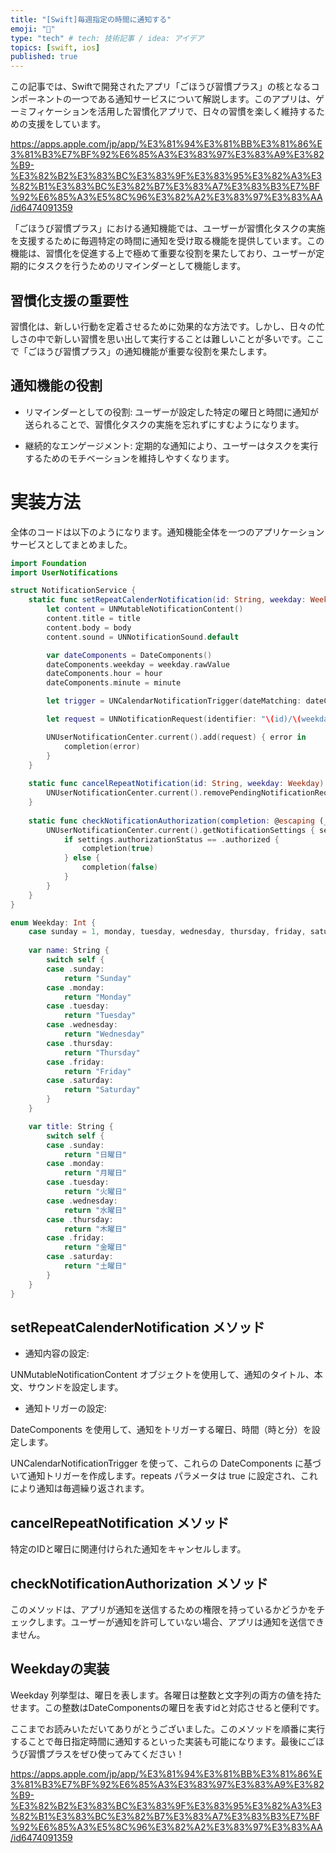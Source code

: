 ```yaml
---
title: "[Swift]毎週指定の時間に通知する"
emoji: "📱"
type: "tech" # tech: 技術記事 / idea: アイデア
topics: [swift, ios]
published: true
---
```


この記事では、Swiftで開発されたアプリ「ごほうび習慣プラス」の核となるコンポーネントの一つである通知サービスについて解説します。このアプリは、ゲーミフィケーションを活用した習慣化アプリで、日々の習慣を楽しく維持するための支援をしています。

https://apps.apple.com/jp/app/%E3%81%94%E3%81%BB%E3%81%86%E3%81%B3%E7%BF%92%E6%85%A3%E3%83%97%E3%83%A9%E3%82%B9-%E3%82%B2%E3%83%BC%E3%83%9F%E3%83%95%E3%82%A3%E3%82%B1%E3%83%BC%E3%82%B7%E3%83%A7%E3%83%B3%E7%BF%92%E6%85%A3%E5%8C%96%E3%82%A2%E3%83%97%E3%83%AA/id6474091359

「ごほうび習慣プラス」における通知機能では、ユーザーが習慣化タスクの実施を支援するために毎週特定の時間に通知を受け取る機能を提供しています。この機能は、習慣化を促進する上で極めて重要な役割を果たしており、ユーザーが定期的にタスクを行うためのリマインダーとして機能します。

## 習慣化支援の重要性

習慣化は、新しい行動を定着させるために効果的な方法です。しかし、日々の忙しさの中で新しい習慣を思い出して実行することは難しいことが多いです。ここで「ごほうび習慣プラス」の通知機能が重要な役割を果たします。

## 通知機能の役割

- リマインダーとしての役割: ユーザーが設定した特定の曜日と時間に通知が送られることで、習慣化タスクの実施を忘れずにすむようになります。

- 継続的なエンゲージメント: 定期的な通知により、ユーザーはタスクを実行するためのモチベーションを維持しやすくなります。

# 実装方法

全体のコードは以下のようになります。通知機能全体を一つのアプリケーションサービスとしてまとめました。

```swift
import Foundation
import UserNotifications

struct NotificationService {
    static func setRepeatCalenderNotification(id: String, weekday: Weekday, title: String, body: String, hour: Int, minute: Int, completion: @escaping (_ error: Error?) -> Void) {
        let content = UNMutableNotificationContent()
        content.title = title
        content.body = body
        content.sound = UNNotificationSound.default

        var dateComponents = DateComponents()
        dateComponents.weekday = weekday.rawValue
        dateComponents.hour = hour
        dateComponents.minute = minute

        let trigger = UNCalendarNotificationTrigger(dateMatching: dateComponents, repeats: true)

        let request = UNNotificationRequest(identifier: "\(id)/\(weekday.name)", content: content, trigger: trigger)

        UNUserNotificationCenter.current().add(request) { error in
            completion(error)
        }
    }
    
    static func cancelRepeatNotification(id: String, weekday: Weekday) {
        UNUserNotificationCenter.current().removePendingNotificationRequests(withIdentifiers: ["\(id)/\(weekday.name)"])
    }
    
    static func checkNotificationAuthorization(completion: @escaping (_ isAuthorized: Bool) -> Void) {
        UNUserNotificationCenter.current().getNotificationSettings { settings in
            if settings.authorizationStatus == .authorized {
                completion(true)
            } else {
                completion(false)
            }
        }
    }
}

enum Weekday: Int {
    case sunday = 1, monday, tuesday, wednesday, thursday, friday, saturday
    
    var name: String {
        switch self {
        case .sunday:
            return "Sunday"
        case .monday:
            return "Monday"
        case .tuesday:
            return "Tuesday"
        case .wednesday:
            return "Wednesday"
        case .thursday:
            return "Thursday"
        case .friday:
            return "Friday"
        case .saturday:
            return "Saturday"
        }
    }

    var title: String {
        switch self {
        case .sunday:
            return "日曜日"
        case .monday:
            return "月曜日"
        case .tuesday:
            return "火曜日"
        case .wednesday:
            return "水曜日"
        case .thursday:
            return "木曜日"
        case .friday:
            return "金曜日"
        case .saturday:
            return "土曜日"
        }
    }
}
```

## setRepeatCalenderNotification メソッド

- 通知内容の設定:

UNMutableNotificationContent オブジェクトを使用して、通知のタイトル、本文、サウンドを設定します。

- 通知トリガーの設定:

DateComponents を使用して、通知をトリガーする曜日、時間（時と分）を設定します。

UNCalendarNotificationTrigger を使って、これらの DateComponents に基づいて通知トリガーを作成します。repeats パラメータは true に設定され、これにより通知は毎週繰り返されます。

## cancelRepeatNotification メソッド

特定のIDと曜日に関連付けられた通知をキャンセルします。

## checkNotificationAuthorization メソッド

このメソッドは、アプリが通知を送信するための権限を持っているかどうかをチェックします。ユーザーが通知を許可していない場合、アプリは通知を送信できません。

## Weekdayの実装

Weekday 列挙型は、曜日を表します。各曜日は整数と文字列の両方の値を持たせます。この整数はDateComponentsの曜日を表すidと対応させると便利です。

ここまでお読みいただいてありがとうございました。このメソッドを順番に実行することで毎日指定時間に通知するといった実装も可能になります。最後にごほうび習慣プラスをぜひ使ってみてください！

https://apps.apple.com/jp/app/%E3%81%94%E3%81%BB%E3%81%86%E3%81%B3%E7%BF%92%E6%85%A3%E3%83%97%E3%83%A9%E3%82%B9-%E3%82%B2%E3%83%BC%E3%83%9F%E3%83%95%E3%82%A3%E3%82%B1%E3%83%BC%E3%82%B7%E3%83%A7%E3%83%B3%E7%BF%92%E6%85%A3%E5%8C%96%E3%82%A2%E3%83%97%E3%83%AA/id6474091359